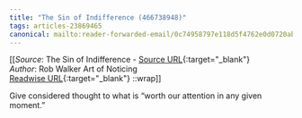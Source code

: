 ```yaml
---
title: "The Sin of Indifference (466738948)"
tags: articles-23869465
canonical: mailto:reader-forwarded-email/0c74958797e118d5f4762e0d0720ab86
---
```


[[_Source_: The Sin of Indifference - [Source URL](mailto:reader-forwarded-email/0c74958797e118d5f4762e0d0720ab86){:target="_blank"}<br>
_Author_: Rob Walker Art of Noticing<br>
[Readwise URL](https://readwise.io/open/466738948){:target="_blank"}
::wrap]]

Give considered thought to what is “worth our attention in any given moment.”
